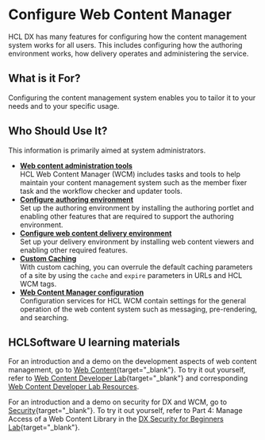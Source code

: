 # Configure Web Content Manager

HCL DX has many features for configuring how the content management system works for all users. This includes configuring how the authoring environment works, how delivery operates and administering the service.

## What is it For?

Configuring the content management system enables you to tailor it to your needs and to your specific usage.

## Who Should Use It?

This information is primarily aimed at system administrators.

- **[Web content administration tools](wcm_adm_tools/index.md)**  
HCL Web Content Manager (WCM) includes tasks and tools to help maintain your content management system such as the member fixer task and the workflow checker and updater tools.
- **[Configure authoring environment](cfg_webcontent_auth_env/index.md)**  
Set up the authoring environment by installing the authoring portlet and enabling other features that are required to support the authoring environment.
- **[Configure web content delivery environment](cfg_webcontent_delivery_env/index.md)**  
Set up your delivery environment by installing web content viewers and enabling other required features.
- **[Custom Caching](custom_caching/index.md)**  
With custom caching, you can overrule the default caching parameters of a site by using the `cache` and `expire` parameters in URLs and HCL WCM tags.
- **[Web Content Manager configuration](wcm_svc_cfg/index.md)**  
Configuration services for HCL WCM contain settings for the general operation of the web content system such as messaging, pre-rendering, and searching.

## HCLSoftware U learning materials

For an introduction and a demo on the development aspects of web content management, go to [Web Content](https://hclsoftwareu.hcltechsw.com/component/axs/?view=sso_config&id=3&forward=https%3A%2F%2Fhclsoftwareu.hcltechsw.com%2Fcourses%2Flesson%2F%3Fid%3D414){target="_blank"}. To try it out yourself, refer to [Web Content Developer Lab](https://hclsoftwareu.hcltechsw.com/images/Lc4sMQCcN5uxXmL13gSlsxClNTU3Mjc3NTc4MTc2/DS_Academy/DX/Developer/HDX-DEV-100_Web_Content_Development_for_Beginners.pdf){target="_blank"} and corresponding [Web Content Developer Lab Resources](https://hclsoftwareu.hcltechsw.com/images/Lc4sMQCcN5uxXmL13gSlsxClNTU3Mjc3NTc4MTc2/DS_Academy/DX/Developer/HDX-DEV-100_Web_Content_Development_Lab_Resources.zip).

For an introduction and a demo on security for DX and WCM, go to [Security](https://hclsoftwareu.hcltechsw.com/component/axs/?view=sso_config&id=3&forward=https%3A%2F%2Fhclsoftwareu.hcltechsw.com%2Fcourses%2Flesson%2F%3Fid%3D545){target="_blank"}. To try it out yourself, refer to Part 4: Manage Access of a Web Content Library in the [DX Security for Beginners Lab](https://hclsoftwareu.hcltechsw.com/images/Lc4sMQCcN5uxXmL13gSlsxClNTU3Mjc3NTc4MTc2/DS_Academy/DX/Administrator/HDX-ADM-100_DX_Security_for_Beginners.pdf){target="_blank"}.
